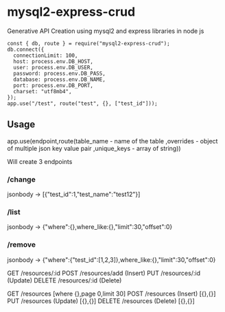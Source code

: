 # mysql2-express-crud

Generative API Creation using mysql2 and express libraries in node js

```
const { db, route } = require("mysql2-express-crud");
db.connect({
  connectionLimit: 100,
  host: process.env.DB_HOST,
  user: process.env.DB_USER,
  password: process.env.DB_PASS,
  database: process.env.DB_NAME,
  port: process.env.DB_PORT,
  charset: "utf8mb4",
});
app.use("/test", route("test", {}, ["test_id"]));
```

## Usage

app.use(endpoint,route(table_name - name of the table ,overrides - object of multiple json key value pair ,unique_keys - array of string))

Will create 3 endpoints

### /change

jsonbody ->
[{"test_id":1,"test_name":"test12"}]

### /list

jsonbody ->
{"where":{},where_like:{},"limit":30,"offset":0}

### /remove

jsonbody ->
{"where":{"test_id":[1,2,3]},where_like:{},"limit":30,"offset":0}

GET /resources/:id
POST /resources/add (Insert)
PUT /resources/:id (Update)
DELETE /resources/:id (Delete)

GET /resources
[where {},page 0,limit 30]
POST /resources (Insert)
[{},{}]
PUT /resources (Update)
[{},{}]
DELETE /resources (Delete)
[{},{}]
